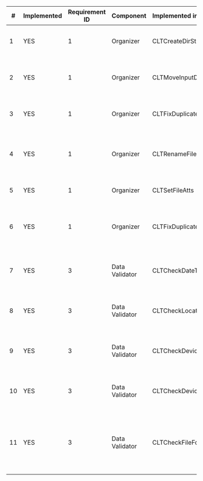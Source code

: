 | # | Implemented | Requirement ID | Component    | Implemented in files with name | Description |
| - | ------------| ---------------|--------------|--------------------------------|------------ |
| 1 |  YES        | 1              | Organizer    | CLTCreateDirStructByFileNames  | The system shall keep multimedia files in structure root_fva_folder->year->event folder |
| 2 |  YES        | 1              | Organizer    | CLTMoveInputDir2Output         | During merging the system shall check if there is already existing folder/event and ask user what to do if needs |
| 3 |  YES        | 1              | Organizer    | CLTFixDuplicatedFileNames      | During renaming the system shall check if there is already existing file with the same name |
| 4 |  YES        | 1              | Organizer    | CLTRenameFiles                 | The system shall use Modification File time for empty date-time metadata during renaming If by configuration it is allowed to use. |
| 5 |  YES        | 1              | Organizer    | CLTSetFileAtts                 | The systen shall make all files be read-only for Win platforms |
| 6 |  YES        | 1              | Organizer    | CLTFixDuplicatedFileNames      | If there are multiple files created at the same time the system shall be able to rename them into +(1-9) seconds not to have one name |
| 7 |  YES        | 3              |Data Validator| CLTCheckDateTime               | The system shall check the multimedia metadata for absence of the "date/time" attribute  if this attribute is set up in the configuration.| 
| 8 |  YES        | 3              |Data Validator| CLTCheckLocation               | The system shall check the multimedia metadata for absence of the "location" attribute  if this attribute is set up in the configuration. |
| 9 |  YES        | 3              |Data Validator| CLTCheckDeviceName             | The system shall check the multimedia metadata for inconsistency in "device" attribute  if this attribute is set up in the configuration. |
| 10|  YES        | 3              |Data Validator| CLTCheckDeviceName             | The system shall check the multimedia metadata for absence of the "device" attribute  if this attribute is set up in the configuration. |
| 11|  YES        | 3              |Data Validator| CLTCheckFileFormat             | The system shall check the file format. Now following are allowed: "JPG", "JPEG", "AVI", "MOV", "MPG", "MP4", "3GP", "MKV", "WAV". Any other file format shall be skipped with error "FVA_FS_TYPE_UNKNOWN" |